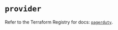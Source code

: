 # `provider`

Refer to the Terraform Registry for docs: [`pagerduty`](https://registry.terraform.io/providers/pagerduty/pagerduty/3.10.1/docs).
